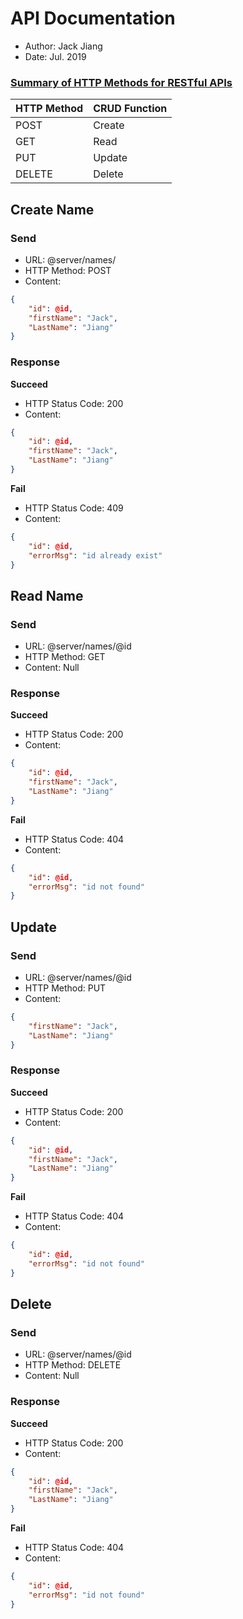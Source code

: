 # API Documentation

- Author: Jack Jiang
- Date: Jul. 2019

### [Summary of HTTP Methods for RESTful APIs](https://restfulapi.net/http-methods/)

| **HTTP Method** | CRUD Function |
| --------------- | ------------- |
| POST            | Create        |
| GET             | Read          |
| PUT             | Update        |
| DELETE          | Delete        |



## Create Name

### Send

- URL: @server/names/
- HTTP Method: POST
- Content: 

```json
{
    "id": @id,
    "firstName": "Jack",
    "LastName": "Jiang"
}
```

### Response

**Succeed**

- HTTP Status Code: 200
- Content:

```json
{
    "id": @id,
    "firstName": "Jack",
    "LastName": "Jiang"
}
```

**Fail**

- HTTP Status Code: 409
- Content:

```json
{
    "id": @id,
    "errorMsg": "id already exist"
}
```



## Read Name

### Send

- URL: @server/names/@id
- HTTP Method: GET
- Content: Null

### Response

**Succeed**

- HTTP Status Code: 200
- Content:

```json
{
    "id": @id,
    "firstName": "Jack",
    "LastName": "Jiang"
}
```

**Fail**

- HTTP Status Code: 404
- Content:

```json
{
    "id": @id,
    "errorMsg": "id not found"
}
```



## Update

### Send

- URL: @server/names/@id
- HTTP Method: PUT
- Content: 

```json
{
    "firstName": "Jack",
    "LastName": "Jiang"
}
```

### Response

**Succeed**

- HTTP Status Code: 200
- Content:

```json
{
    "id": @id,
    "firstName": "Jack",
    "LastName": "Jiang"
}
```

**Fail**

- HTTP Status Code: 404
- Content:

```json
{
    "id": @id,
    "errorMsg": "id not found"
}
```




## Delete

### Send

- URL: @server/names/@id
- HTTP Method: DELETE
- Content: Null

### Response

**Succeed**

- HTTP Status Code: 200
- Content:

```json
{
    "id": @id,
    "firstName": "Jack",
    "LastName": "Jiang"
}
```

**Fail**

- HTTP Status Code: 404
- Content:

```json
{
    "id": @id,
    "errorMsg": "id not found"
}
```